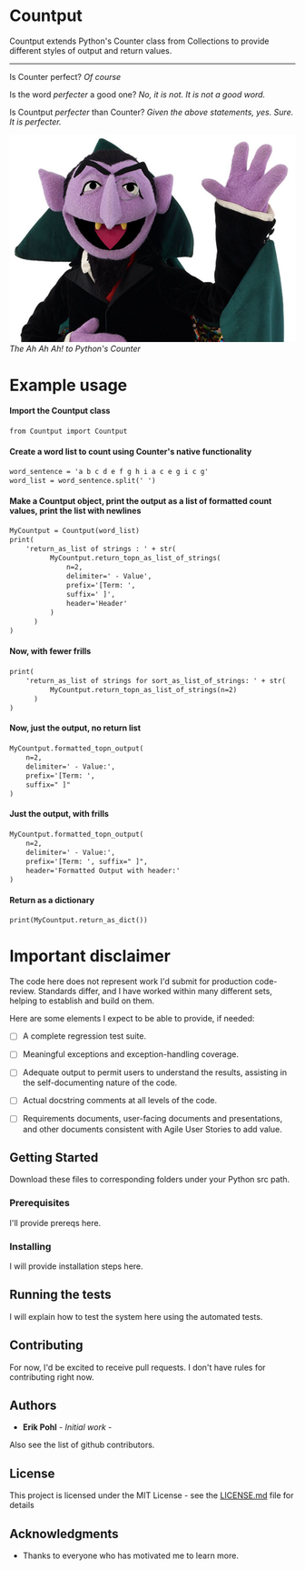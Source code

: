 # Countput 


Countput extends Python's Counter class from Collections to provide different styles of output and return values.

-------------------------------------

Is Counter perfect?  _Of course_

Is the word *perfecter* a good one?  _No, it is not.  It is not a good word._

Is Countput *perfecter* than Counter?  _Given the above statements, yes.  Sure.  It is perfecter._

![Ah Ah Ah!](https://github.com/ErikPohl-Lot49-Projects/Erik-Pohl-Repo/blob/master/media/count.jpg "Ah Ah Ah!")
*The Ah Ah Ah! to Python's Counter*



# Example usage

#### Import the Countput class
```
from Countput import Countput
```

#### Create a word list to count using Counter's native functionality
```
word_sentence = 'a b c d e f g h i a c e g i c g'
word_list = word_sentence.split(' ')
```

#### Make a Countput object, print the output as a list of formatted count values, print the list with newlines
````
MyCountput = Countput(word_list)
print(
    'return_as_list of strings : ' + str(
          MyCountput.return_topn_as_list_of_strings(
              n=2,
              delimiter=' - Value',
              prefix='[Term: ',
              suffix=' ]',
              header='Header'
          )
      )
)
````

#### Now, with fewer frills
````
print(
    'return_as_list of strings for sort_as_list_of_strings: ' + str(
          MyCountput.return_topn_as_list_of_strings(n=2)
      )
)
````

#### Now, just the output, no return list
````
MyCountput.formatted_topn_output(
    n=2,
    delimiter=' - Value:',
    prefix='[Term: ',
    suffix=" ]"
)
````

#### Just the output, with frills
````
MyCountput.formatted_topn_output(
    n=2,
    delimiter=' - Value:',
    prefix='[Term: ', suffix=" ]",
    header='Formatted Output with header:'
)
````

#### Return as a dictionary
````
print(MyCountput.return_as_dict())
````


# Important disclaimer

The code here does not represent work I'd submit for production code-review.  Standards differ, and I have worked within many different
sets, helping to establish and build on them.

Here are some elements I expect to be able to provide, if needed:

- [ ] A complete regression test suite.
- [ ] Meaningful exceptions and exception-handling coverage.
- [ ] Adequate output to permit users to understand the results, assisting in the self-documenting nature of the code.
- [ ] Actual docstring comments at all levels of the code.
- [ ] Requirements documents, user-facing documents and presentations, and other documents consistent with Agile User Stories to add value.


## Getting Started

Download these files to corresponding folders under your Python src path.

### Prerequisites

I'll provide prereqs here.

### Installing

I will provide installation steps here.

## Running the tests

I will explain how to test the system here using the automated tests.

## Contributing

For now, I'd be excited to receive pull requests.  I don't have rules for contributing right now.

## Authors

* **Erik Pohl** - *Initial work* - 

Also see the list of github contributors.

## License

This project is licensed under the MIT License - see the [LICENSE.md](LICENSE.md) file for details

## Acknowledgments

* Thanks to everyone who has motivated me to learn more.
